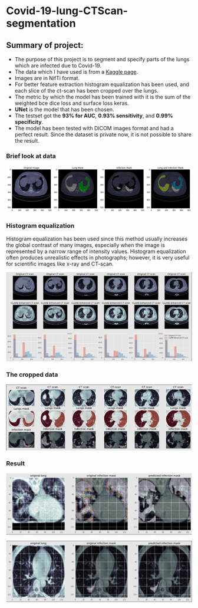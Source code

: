 # Covid-19-lung-CTScan-segmentation

## Summary of project:
* The purpose of this project is to segment and specify parts of the lungs which are infected due to Covid-19.
* The data which I have used is from a  <a href="https://www.kaggle.com/datasets/andrewmvd/covid19-ct-scans">Kaggle page</a>.
* Images are in NifTi format.
* For better feature extraction histogram equalization has been used, and each slice of the ct-scan has been cropped over the lungs.
* The metric by which the model has been trained with it is the sum of the weighted bce dice loss and surface loss keras.
* **UNet** is the model that has been chosen.
* The testset got the **93% for AUC**, **0.93% sensitivity**, and **0.99% specificity**.
* The model has been tested with DICOM images format and had a perfect result. Since the dataset is private now, it is not possible to share the result. 

<h3>Brief look at data</h3>

![Data](Doc/data.png) 
 
<h3>Histogram equalization</h3>
Histogram equalization has been used since this method usually increases the global contrast of many images, especially when the image is represented by a narrow range of intensity values. Histogram equalization often produces unrealistic effects in photographs; however, it is very useful for scientific images like x-ray and CT-scan.

![CLAHE_Enhanced_CT scan](Doc/histogram.png) 


<h3>The cropped data</h3>

![cropped_data](Doc/cropped_data.png) 
  
<h3>Result</h3>

![First_test_result](Doc/test1.png) 

![second_test_result](Doc/test2.png) 


